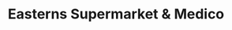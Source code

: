 ---
title: "Easterns Supermarket & Medico"
url: /karachi/easterns-supermarket-und-medico/
shop: Supermarkt
---